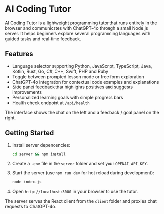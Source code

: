 # AI Coding Tutor

AI Coding Tutor is a lightweight programming tutor that runs entirely in the browser and communicates with ChatGPT‑4o through a small Node.js server.  It helps beginners explore several programming languages with guided tasks and real‑time feedback.

## Features

- Language selector supporting Python, JavaScript, TypeScript, Java, Kotlin, Rust, Go, C#, C++, Swift, PHP and Ruby
- Toggle between prompted lesson mode or free‑form exploration
- ChatGPT‑4o integration for contextual code examples and explanations
- Side panel feedback that highlights positives and suggests improvements
- Personalized learning goals with simple progress bars
- Health check endpoint at `/api/health`

The interface shows the chat on the left and a feedback / goal panel on the right.

## Getting Started

1. Install server dependencies:

   ```bash
   cd server && npm install
   ```

2. Create a `.env` file in the `server` folder and set your `OPENAI_API_KEY`.

3. Start the server (use `npm run dev` for hot reload during development):

   ```bash
   node index.js
   ```

4. Open `http://localhost:3000` in your browser to use the tutor.

The server serves the React client from the `client` folder and proxies chat requests to ChatGPT‑4o.
